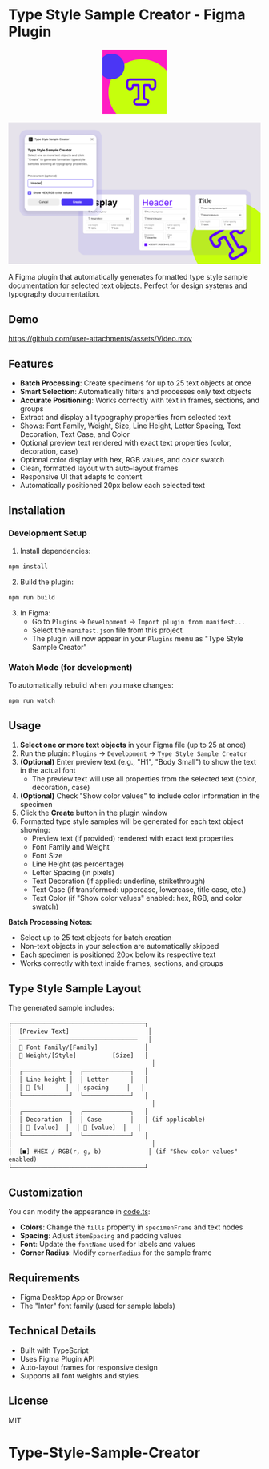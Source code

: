 # Type Style Sample Creator - Figma Plugin

<p align="center">
  <img src="assets/Icon.png" alt="Type Style Sample Creator Icon" width="128" height="128">
</p>

![Type Style Sample Creator Cover](assets/Cover.png)

A Figma plugin that automatically generates formatted type style sample documentation for selected text objects. Perfect for design systems and typography documentation.

## Demo

https://github.com/user-attachments/assets/Video.mov

## Features

- **Batch Processing**: Create specimens for up to 25 text objects at once
- **Smart Selection**: Automatically filters and processes only text objects
- **Accurate Positioning**: Works correctly with text in frames, sections, and groups
- Extract and display all typography properties from selected text
- Shows: Font Family, Weight, Size, Line Height, Letter Spacing, Text Decoration, Text Case, and Color
- Optional preview text rendered with exact text properties (color, decoration, case)
- Optional color display with hex, RGB values, and color swatch
- Clean, formatted layout with auto-layout frames
- Responsive UI that adapts to content
- Automatically positioned 20px below each selected text

## Installation

### Development Setup

1. Install dependencies:
```bash
npm install
```

2. Build the plugin:
```bash
npm run build
```

3. In Figma:
   - Go to `Plugins` → `Development` → `Import plugin from manifest...`
   - Select the `manifest.json` file from this project
   - The plugin will now appear in your `Plugins` menu as "Type Style Sample Creator"

### Watch Mode (for development)

To automatically rebuild when you make changes:
```bash
npm run watch
```

## Usage

1. **Select one or more text objects** in your Figma file (up to 25 at once)
2. Run the plugin: `Plugins` → `Development` → `Type Style Sample Creator`
3. **(Optional)** Enter preview text (e.g., "H1", "Body Small") to show the text in the actual font
   - The preview text will use all properties from the selected text (color, decoration, case)
4. **(Optional)** Check "Show color values" to include color information in the specimen
5. Click the **Create** button in the plugin window
6. Formatted type style samples will be generated for each text object showing:
   - Preview text (if provided) rendered with exact text properties
   - Font Family and Weight
   - Font Size
   - Line Height (as percentage)
   - Letter Spacing (in pixels)
   - Text Decoration (if applied: underline, strikethrough)
   - Text Case (if transformed: uppercase, lowercase, title case, etc.)
   - Text Color (if "Show color values" enabled: hex, RGB, and color swatch)

**Batch Processing Notes:**
- Select up to 25 text objects for batch creation
- Non-text objects in your selection are automatically skipped
- Each specimen is positioned 20px below its respective text
- Works correctly with text inside frames, sections, and groups

## Type Style Sample Layout

The generated sample includes:

```
┌─────────────────────────────────────┐
│  [Preview Text]                      │
│  ─────────────────────────────────   │
│  📝 Font Family/[Family]             │
│  📝 Weight/[Style]          [Size]   │
│                                       │
│  ┌─────────────┐  ┌─────────────┐   │
│  │ Line height │  │ Letter      │   │
│  │ 📝 [%]      │  │ spacing     │   │
│  └─────────────┘  └─────────────┘   │
│                                       │
│  ┌─────────────┐  ┌─────────────┐   │
│  │ Decoration  │  │ Case        │   │ (if applicable)
│  │ 📝 [value]  │  │ 📝 [value]  │   │
│  └─────────────┘  └─────────────┘   │
│                                       │
│  [■] #HEX / RGB(r, g, b)             │ (if "Show color values" enabled)
└─────────────────────────────────────┘
```

## Customization

You can modify the appearance in [code.ts](code.ts):

- **Colors**: Change the `fills` property in `specimenFrame` and text nodes
- **Spacing**: Adjust `itemSpacing` and padding values
- **Font**: Update the `fontName` used for labels and values
- **Corner Radius**: Modify `cornerRadius` for the sample frame

## Requirements

- Figma Desktop App or Browser
- The "Inter" font family (used for sample labels)

## Technical Details

- Built with TypeScript
- Uses Figma Plugin API
- Auto-layout frames for responsive design
- Supports all font weights and styles

## License

MIT
# Type-Style-Sample-Creator

